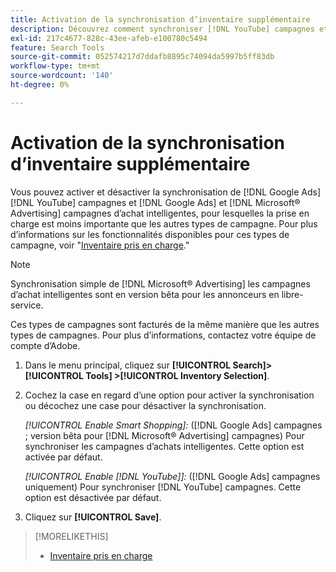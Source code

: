 ```yaml
---
title: Activation de la synchronisation d’inventaire supplémentaire
description: Découvrez comment synchroniser [!DNL YouTube] campagnes et [!DNL Google Ads] et [!DNL Microsoft® Advertising] campagnes d’achats dynamiques.
exl-id: 217c4677-828c-43ee-afeb-e100780c5494
feature: Search Tools
source-git-commit: 052574217d7ddafb8895c74094da5997b5ff83db
workflow-type: tm+mt
source-wordcount: '140'
ht-degree: 0%

---
```


# Activation de la synchronisation d’inventaire supplémentaire

Vous pouvez activer et désactiver la synchronisation de [!DNL Google Ads] [!DNL YouTube] campagnes et [!DNL Google Ads] et [!DNL Microsoft® Advertising] campagnes d’achat intelligentes, pour lesquelles la prise en charge est moins importante que les autres types de campagne. Pour plus d’informations sur les fonctionnalités disponibles pour ces types de campagne, voir &quot;[Inventaire pris en charge](/help/search-social-commerce/introduction/supported-inventory.md).&quot;

>[!NOTE]
>
>Synchronisation simple de [!DNL Microsoft® Advertising] les campagnes d’achat intelligentes sont en version bêta pour les annonceurs en libre-service.

Ces types de campagnes sont facturés de la même manière que les autres types de campagnes. Pour plus d’informations, contactez votre équipe de compte d’Adobe.

1. Dans le menu principal, cliquez sur **[!UICONTROL Search]> [!UICONTROL Tools] >[!UICONTROL Inventory Selection]**.

1. Cochez la case en regard d’une option pour activer la synchronisation ou décochez une case pour désactiver la synchronisation.

   *[!UICONTROL Enable Smart Shopping]:* ([!DNL Google Ads] campagnes ; version bêta pour [!DNL Microsoft® Advertising] campagnes) Pour synchroniser les campagnes d’achats intelligentes. Cette option est activée par défaut.

   *[!UICONTROL Enable [!DNL YouTube]]:* ([!DNL Google Ads] campagnes uniquement) Pour synchroniser [!DNL YouTube] campagnes. Cette option est désactivée par défaut.

1. Cliquez sur **[!UICONTROL Save]**.

>[!MORELIKETHIS]
>
>* [Inventaire pris en charge](/help/search-social-commerce/introduction/supported-inventory.md)
